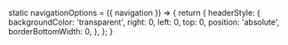 static navigationOptions = ({ navigation }) => {
    return {
      headerStyle: {
        backgroundColor: 'transparent',
        right: 0,
        left: 0,
        top: 0,
        position: 'absolute',
        borderBottomWidth: 0,
      },
    };
  }
